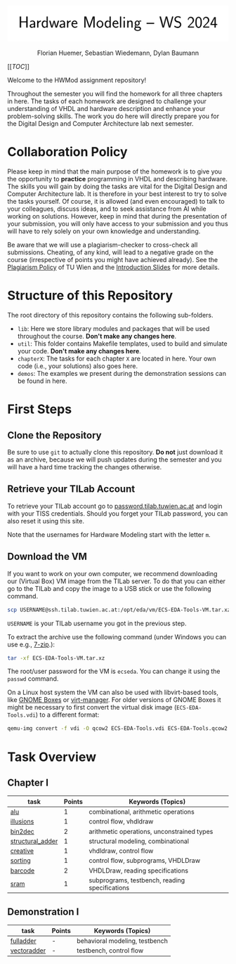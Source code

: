 <div align="center">

![title](.mdata/title.svg)
<p>
Florian Huemer, Sebastian Wiedemann, Dylan Baumann
</p>
</div>


[[_TOC_]]


Welcome to the HWMod assignment repository!

Throughout the semester you will find the homework for all three chapters in here.
The tasks of each homework are designed to challenge your understanding of VHDL and hardware description and enhance your problem-solving skills.
The work you do here will directly prepare you for the Digital Design and Computer Architecture lab next semester.



# Collaboration Policy

Please keep in mind that the main purpose of the homework is to give you the opportunity to **practice** programming in VHDL and describing hardware.
The skills you will gain by doing the tasks are vital for the Digital Design and Computer Architecture lab.
It is therefore in your best interest to try to solve the tasks yourself.
Of course, it is allowed (and even encouraged) to talk to your colleagues, discuss ideas, and to seek assistance from AI while working on solutions.
However, keep in mind that during the presentation of your submission, you will only have access to your submission and you thus will have to rely solely on your own knowledge and understanding.

Be aware that we will use a plagiarism-checker to cross-check all submissions.
Cheating, of any kind, will lead to a negative grade on the course (irrespective of points you might have achieved already).
See the [Plagiarism Policy](https://www.tuwien.at/mwbw/im/ao/lehre/abschlussarbeiten/plagiarismus) of TU Wien and the [Introduction Slides](https://owncloud.tuwien.ac.at/index.php/s/TAz5MgVZwTyLIWQ/download) for more details.

# Structure of this Repository

The root directory of this repository contains the following sub-folders.

* `lib`: Here we store library modules and packages that will be used throughout the course. **Don't make any changes here**.
* `util`: This folder contains Makefile templates, used to build and simulate your code. **Don't make any changes here**.
* `chapterX`: The tasks for each chapter `X` are located in here. Your own code (i.e., your solutions) also goes here.
* `demos`: The examples we present during the demonstration sessions can be found in here.

# First Steps

## Clone the Repository
Be sure to use `git` to actually clone this repository.
**Do not** just download it as an archive, because we will push updates during the semester and you will have a hard time tracking the changes otherwise.

## Retrieve your TILab Account
To retrieve your TILab account go to [password.tilab.tuwien.ac.at](https://password.tilab.tuwien.ac.at) and login with your TISS credentials.
Should you forget your TILab password, you can also reset it using this site.

Note that the usernames for Hardware Modeling start with the letter `m`.

## Download the VM
If you want to work on your own computer, we recommend downloading our (Virtual Box) VM image from the TILab server.
To do that you can either go to the TILab and copy the image to a USB stick or use the following command.

```bash
scp USERNAME@ssh.tilab.tuwien.ac.at:/opt/eda/vm/ECS-EDA-Tools-VM.tar.xz .
```

`USERNAME` is your TILab username you got in the previous step.

To extract the archive use the following command (under Windows you can use e.g., [7-zip](https://7-zip.org/).):

```bash
tar -xf ECS-EDA-Tools-VM.tar.xz
```

The root/user password for the VM is `ecseda`.
You can change it using the `passwd` command.

On a Linux host system the VM can also be used with libvirt-based tools, like [GNOME Boxes](https://apps.gnome.org/Boxes/) or [virt-manager](https://virt-manager.org/).
For older versions of GNOME Boxes it might be necessary to first convert the virtual disk image (`ECS-EDA-Tools.vdi`) to a different format:

```bash
qemu-img convert -f vdi -O qcow2 ECS-EDA-Tools.vdi ECS-EDA-Tools.qcow2
```


# Task Overview

## Chapter I

| task | Points | Keywords (Topics) |
|-|-|----|
| [alu](chapter1/alu/task.md) | 1 | combinational, arithmetic operations |
| [illusions](chapter1/illusions/task.md) | 1 | control flow, vhdldraw |
| [bin2dec](chapter1/bin2dec/task.md) | 2 | arithmetic operations, unconstrained types |
| [structural_adder](chapter1/structural_adder/task.md) | 1 | structural modeling, combinational |
| [creative](chapter1/creative/task.md) | 1 | vhdldraw, control flow |
| [sorting](chapter1/sorting/task.md) | 1 | control flow, subprograms, VHDLDraw |
| [barcode](chapter1/barcode/task.md) | 2 | VHDLDraw, reading specifications |
| [sram](chapter1/sram/task.md) | 1 | subprograms, testbench, reading specifications |

## Demonstration I

| task | Points | Keywords (Topics) |
|-|-|----|
| [fulladder](demos/demo1/fulladder/task.md) | - | behavioral modeling, testbench |
| [vectoradder](demos/demo1/vectoradder/task.md) | - | testbench, control flow |

